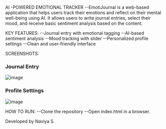 AI -POWERED EMOTIONAL TRACKER 
--EmotiJournal is a web-based application that helps users track their emotions and reflect on their mental well-being using AI. It allows users to write journal entries, select their mood, and receive basic sentiment analysis based on the content.

KEY FEATURES:
--Journal entry with emotional tagging
--AI-based sentiment analysis
--Mood tracking with slider
--Personalized profile settings
--Clean and user-friendly interface

SCREENSHOTS:
### Journal Entry
![image](https://github.com/user-attachments/assets/7d956015-ebb3-4c47-a74a-dacfeb4167e0)

### Profile Settings
![image](https://github.com/user-attachments/assets/dc1d911d-6f62-4de0-afe5-7cae655a687f)

HOW TO RUN:
--Clone the repository
--Open index.html in a browser.

Developed by
Naviya S.


